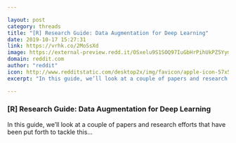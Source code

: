 ```yaml
---

layout: post
category: threads
title: "[R] Research Guide: Data Augmentation for Deep Learning"
date: 2019-10-17 15:27:31
link: https://vrhk.co/2MoSsXd
image: https://external-preview.redd.it/OSxelu9S1SOQ97IuGbHrPihUkPZ5Yym3wGngiDfctIY.jpg?width=1200&height=628.272251309&auto=webp&s=5d548868b9996ce86122b009b9c00887dd2bf34a
domain: reddit.com
author: "reddit"
icon: http://www.redditstatic.com/desktop2x/img/favicon/apple-icon-57x57.png
excerpt: "In this guide, we’ll look at a couple of papers and research efforts that have been put forth to tackle this..."

---
```


### [R] Research Guide: Data Augmentation for Deep Learning

In this guide, we’ll look at a couple of papers and research efforts that have been put forth to tackle this...